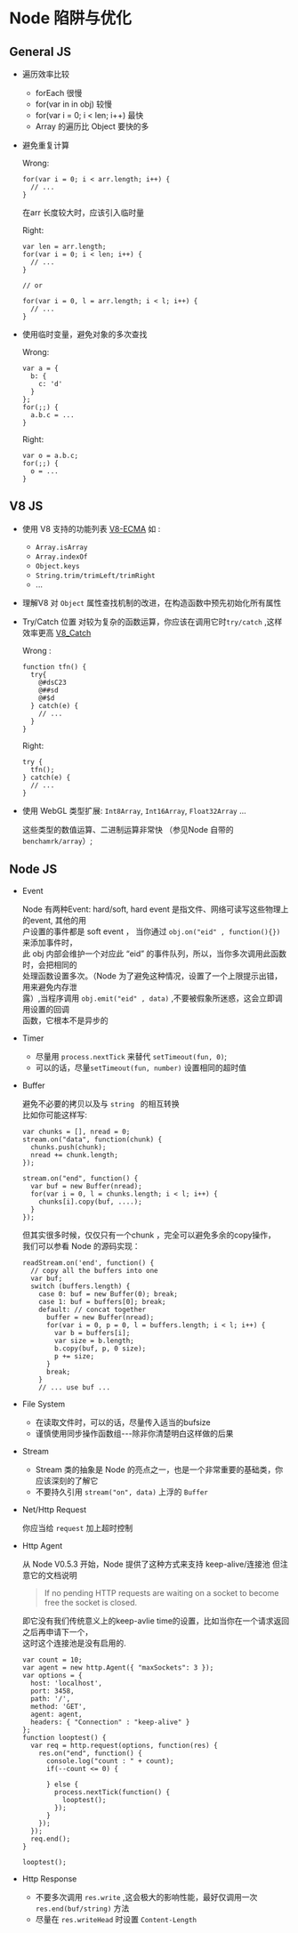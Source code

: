 # Node 陷阱与优化

## General JS

* 遍历效率比较

    - forEach 很慢
    - for(var in in obj) 较慢
    - for(var i = 0; i < len; i++) 最快
    - Array 的遍历比 Object 要快的多
    
* 避免重复计算
    
    Wrong: 

    ```
    for(var i = 0; i < arr.length; i++) {
      // ...    
    }
    ```

    在arr 长度较大时，应该引入临时量
    
    Right:

    ```
    var len = arr.length;
    for(var i = 0; i < len; i++) {
      // ...
    }
    
    // or
    
    for(var i = 0, l = arr.length; i < l; i++) {
      // ...
    }
    ```
    
* 使用临时变量，避免对象的多次查找
    
    Wrong:
    
    ```
    var a = {
      b: {
        c: 'd'
      }
    };
    for(;;) {
      a.b.c = ...
    }
    ```
    
    Right:

    ```
    var o = a.b.c;
    for(;;) {
      o = ...
    }
    ```
  
## V8 JS

* 使用 V8 支持的功能列表 [V8-ECMA](https://github.com/joyent/node/wiki/ECMA-5-Mozilla-Features-Implemented-in-V8)
    如 : 
    - ```Array.isArray```
    - ```Array.indexOf```
    - ```Object.keys```
    - ```String.trim/trimLeft/trimRight```
    - ...

* 理解V8 对 ```Object``` 属性查找机制的改进，在构造函数中预先初始化所有属性

* Try/Catch  位置
    对较为复杂的函数运算，你应该在调用它时```try/catch``` ,这样效率更高 [V8_Catch](https://github.com/joyent/node/wiki/Best-practices-and-gotchas-with-v8)
    
    Wrong :
    
    ```
    function tfn() {
      try{
        @#dsC23
        @##sd
        @#$d
      } catch(e) {
        // ...
      }
    }
    ```

    Right:
    
    ```
    try {
      tfn();
    } catch(e) {
      // ...
    }
    ```
    
* 使用 WebGL 类型扩展: ```Int8Array```, ```Int16Array```, ```Float32Array``` ...

    这些类型的数值运算、二进制运算非常快 （参见Node 自带的```benchamrk/array```）;
  
## Node JS

* Event 

    Node 有两种Event: hard/soft,  hard event 是指文件、网络可读写这些物理上的event, 其他的用  
    户设置的事件都是 soft event ，    当你通过   ```obj.on("eid" , function(){})```  来添加事件时，  
    此 obj 内部会维护一个对应此 “eid” 的事件队列，所以，当你多次调用此函数时，会把相同的  
    处理函数设置多次。（Node 为了避免这种情况，设置了一个上限提示出错，用来避免内存泄  
    露）,当程序调用 ```obj.emit("eid" , data)```  ,不要被假象所迷惑，这会立即调用设置的回调  
    函数，它根本不是异步的
    
* Timer
    
    - 尽量用 ```process.nextTick``` 来替代 ```setTimeout(fun, 0)```;
    - 可以的话，尽量```setTimeout(fun, number)``` 设置相同的超时值
    
* Buffer 

    避免不必要的拷贝以及与 ```string ``` 的相互转换  
    比如你可能这样写:
    
    ```
    var chunks = [], nread = 0;
    stream.on("data", function(chunk) {
      chunks.push(chunk);
      nread += chunk.length;
    });

    stream.on("end", function() {
      var buf = new Buffer(nread);
      for(var i = 0, l = chunks.length; i < l; i++) {
        chunks[i].copy(buf, ....);
      }
    });
    ```
    
    但其实很多时候，仅仅只有一个chunk ，完全可以避免多余的copy操作，  
    我们可以参看 Node 的源码实现：
    
    ```
    readStream.on('end', function() {
      // copy all the buffers into one
      var buf;
      switch (buffers.length) {
        case 0: buf = new Buffer(0); break;
        case 1: buf = buffers[0]; break;
        default: // concat together
          buffer = new Buffer(nread);
          for(var i = 0, p = 0, l = buffers.length; i < l; i++) {
            var b = buffers[i];
            var size = b.length;
            b.copy(buf, p, 0 size);
            p += size;
          }
          break;
        }
        // ... use buf ...
    ```
    
* File System

    - 在读取文件时，可以的话，尽量传入适当的bufsize
    - 谨慎使用同步操作函数组---除非你清楚明白这样做的后果
    
* Stream

    - Stream 类的抽象是 Node 的亮点之一，也是一个非常重要的基础类，你应该深刻的了解它
    - 不要持久引用 ```stream("on", data)``` 上浮的 ```Buffer```
    
* Net/Http Request

    你应当给 ```request``` 加上超时控制

* Http Agent 

    从 Node V0.5.3 开始，Node 提供了这种方式来支持 keep-alive/连接池
    但注意它的文档说明
    
    >If no pending HTTP requests are waiting on a socket to become free the socket is closed. 
    
    即它没有我们传统意义上的keep-avlie time的设置，比如当你在一个请求返回之后再申请下一个，   
    这时这个连接池是没有启用的.
    
    ```  
    var count = 10;
    var agent = new http.Agent({ "maxSockets": 3 });
    var options = {
      host: 'localhost',
      port: 3458,
      path: '/',
      method: 'GET',
      agent: agent,
      headers: { "Connection" : "keep-alive" }
    };
    function looptest() {
      var req = http.request(options, function(res) {
        res.on("end", function() {
          console.log("count : " + count);
          if(--count <= 0) { 
    
          } else {
            process.nextTick(function() {
              looptest();
            }); 
          }   
        }); 
      }); 
      req.end();
    }
      
    looptest();
    ```
    
* Http Response

    - 不要多次调用 ```res.write``` ,这会极大的影响性能，最好仅调用一次```res.end(buf/string)``` 方法
    - 尽量在 ```res.writeHead``` 时设置 ```Content-Length```
    